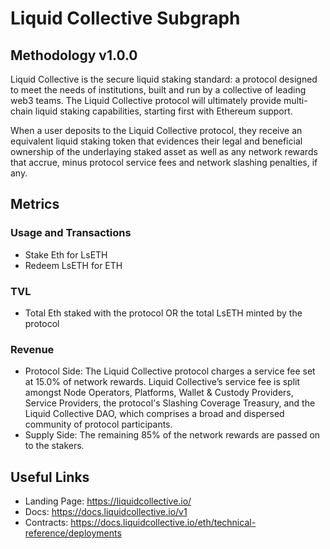 # Liquid Collective Subgraph

## Methodology v1.0.0

Liquid Collective is the secure liquid staking standard: a protocol designed to meet the needs of institutions, built and run by a collective of leading web3 teams.
The Liquid Collective protocol will ultimately provide multi-chain liquid staking capabilities, starting first with Ethereum support.

When a user deposits to the Liquid Collective protocol, they receive an equivalent liquid staking token that evidences their legal and beneficial ownership of the underlaying staked asset as well as any network rewards that accrue, minus protocol service fees and network slashing penalties, if any.

## Metrics

### Usage and Transactions

- Stake Eth for LsETH
- Redeem LsETH for ETH

### TVL

- Total Eth staked with the protocol OR the total LsETH minted by the protocol

### Revenue

- Protocol Side: The Liquid Collective protocol charges a service fee set at 15.0% of network rewards. Liquid Collective’s service fee is split amongst Node Operators, Platforms, Wallet & Custody Providers, Service Providers, the protocol's Slashing Coverage Treasury, and the Liquid Collective DAO, which comprises a broad and dispersed community of protocol participants.
- Supply Side: The remaining 85% of the network rewards are passed on to the stakers.

## Useful Links

- Landing Page: https://liquidcollective.io/
- Docs: https://docs.liquidcollective.io/v1
- Contracts: https://docs.liquidcollective.io/eth/technical-reference/deployments
